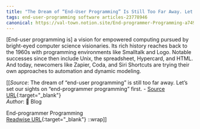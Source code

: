 ```yaml
---
title: "The Dream of “End-User Programming” Is Still Too Far Away. Let’s Set Our Sights on “End-Programmer Programming” First. (468479761)"
tags: end-user-programming software articles-23778946
canonical: https://val-town.notion.site/End-programmer-Programming-a749beb4a9b143f2990f575fb7e59b33
---
```


[End-user programming is] a vision for empowered computing pursued by bright-eyed computer science visionaries. Its rich history reaches back to the 1960s with programming environments like Smalltalk and Logo. Notable successes since then include Unix, the spreadsheet, Hypercard, and HTML. And today, newcomers like Zapier, Coda, and Siri Shortcuts are trying their own approaches to automation and dynamic modeling.


[[_Source_: The dream of “end-user programming” is still too far away. Let’s set our sights on “end-programmer programming” first. - [Source URL](https://val-town.notion.site/End-programmer-Programming-a749beb4a9b143f2990f575fb7e59b33){:target="_blank"}<br>
_Author_: 📝
Blog





End-programmer Programming<br>
[Readwise URL](https://readwise.io/open/468479761){:target="_blank"}
::wrap]]